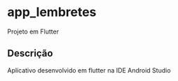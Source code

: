 # app_lembretes

Projeto em Flutter

## Descrição

Aplicativo desenvolvido em flutter na IDE Android Studio

